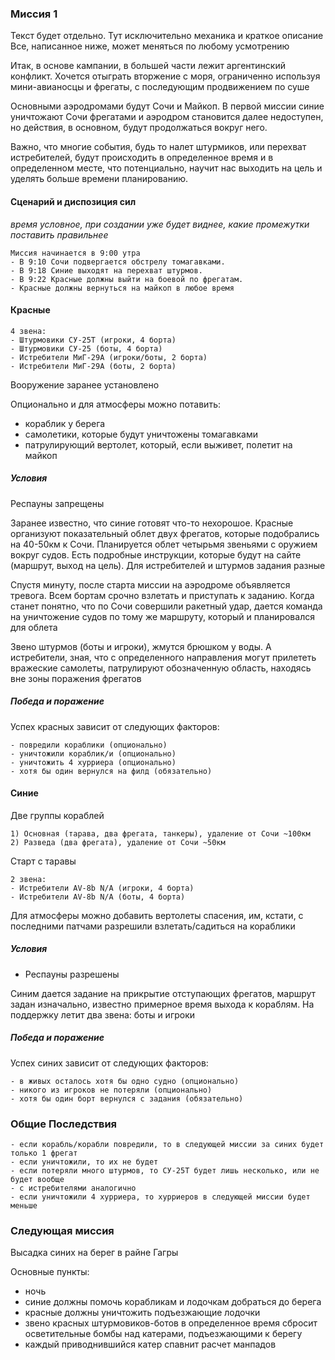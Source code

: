 ### Миссия 1

Текст будет отдельно. Тут исключительно механика и краткое описание
Все, написанное ниже, может меняться по любому усмотрению

Итак, в основе кампании, в большей части лежит аргентинский конфликт.
Хочется отыграть вторжение с моря, ограниченно используя мини-авианосцы и фрегаты, с последующим продвижением по суше

Основными аэродромами будут Сочи и Майкоп.
В первой миссии синие уничтожают Сочи фрегатами и аэродром становится далее недоступен, 
но действия, в основном, будут продолжаться вокруг него.

Важно, что многие события, будь то налет штурмиков, или перехват истребителей, будут происходить в определенное время и в определенном месте, 
что потенциально, научит нас выходить на цель и уделять больше времени планированию.

#### Сценарий и диспозиция сил

_время условное, при создании уже будет виднее, какие промежутки поставить правильнее_

```
Миссия начинается в 9:00 утра
- В 9:10 Сочи подвергается обстрелу томагавками.
- В 9:18 Синие выходят на перехват штурмов.
- В 9:22 Красные должны выйти на боевой по фрегатам.
- Красные должны вернуться на майкоп в любое время
```

#### Красные

```
4 звена:
- Штурмовики СУ-25Т (игроки, 4 борта)
- Штурмовики СУ-25 (боты, 4 борта)
- Истребители МиГ-29А (игроки/боты, 2 борта)
- Истребители МиГ-29А (боты, 2 борта)
```

Вооружение заранее установлено

Опционально и для атмосферы можно потавить:
- кораблик у берега
- самолетики, которые будут уничтожены томагавками
- патрулирующий вертолет, который, если выживет, полетит на майкоп

##### Условия

Респауны запрещены

Заранее известно, что синие готовят что-то нехорошое.
Красные организуют показательный облет двух фрегатов, которые подобрались на 40-50км к Сочи.
Планируется облет четырьмя звеньями с оружием вокруг судов.
Есть подробные инструкции, которые будут на сайте (маршрут, выход на цель). Для истребителей и штурмов задания разные

Спустя минуту, после старта миссии на аэродроме объявляется тревога. Всем бортам срочно взлетать и приступать к заданию.
Когда станет понятно, что по Сочи совершили ракетный удар, дается команда на уничтожение судов по тому же маршруту, который и планировался для облета

Звено штурмов (боты и игроки), жмутся брюшком у воды. А истребители, зная, что с определенного направления могут прилететь вражеские самолеты, патрулируют обозначенную область, находясь вне зоны поражения фрегатов

##### Победа и поражение
Успех красных зависит от следующих факторов:
```
- повредили кораблики (опционально)
- уничтожили кораблик/и (опционально)
- уничтожить 4 хурриера (опционально)
- хотя бы один вернулся на филд (обязательно)
```


#### Синие

Две группы кораблей
```
1) Основная (тарава, два фрегата, танкеры), удаление от Сочи ~100км
2) Разведа (два фрегата), удаление от Сочи ~50км
```

Старт с таравы
```
2 звена:
- Истребители AV-8b N/A (игроки, 4 борта)
- Истребители AV-8b N/A (боты, 4 борта)
```

Для атмосферы можно добавить вертолеты спасения, им, кстати, с последними патчами разрешили взлетать/садиться на кораблики

##### Условия

- Респауны разрешены

Синим дается задание на прикрытие отступающих фрегатов, маршрут задан изначально, известно примерное время выхода к кораблям.
На поддержку летит два звена: боты и игроки

##### Победа и поражение

Успех синих зависит от следующих факторов:
```
- в живых осталось хотя бы одно судно (опционально)
- никого из игроков не потеряли (опционально)
- хотя бы один борт вернулся с задания (обязательно)
```


### Общие Последствия
```
- если корабль/корабли повредили, то в следующей миссии за синих будет только 1 фрегат
- если уничтожили, то их не будет
- если потеряли много штурмов, то СУ-25Т будет лишь несколько, или не будет вообще
- с истребителями аналогично
- если уничтожили 4 хурриера, то хурриеров в следующей миссии будет меньше
```

### Следующая миссия

Высадка синих на берег в райне Гагры

Основные пункты:
- ночь
- синие должны помочь корабликам и лодочкам добраться до берега
- красные должны уничтожить подъезжающие лодочки
- звено красных штурмовиков-ботов в определенное время сбросит осветительные бомбы над катерами, подъезжающими к берегу
- каждый приводнившийся катер спавнит расчет манпадов
